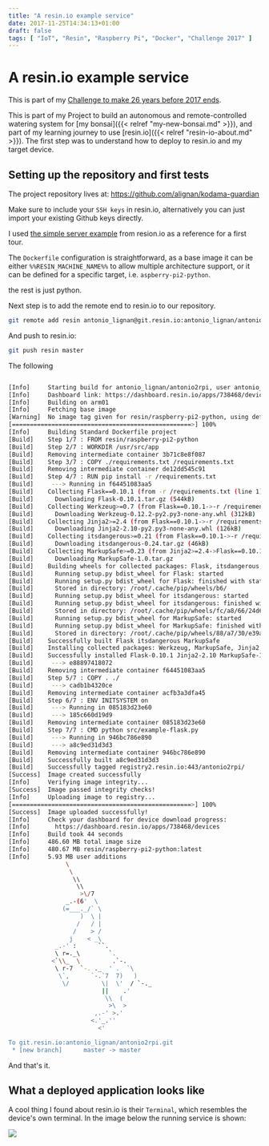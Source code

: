 ```yaml
---
title: "A resin.io example service"
date: 2017-11-25T14:34:13+01:00
draft: false
tags: [ "IoT", "Resin", "Raspberry Pi", "Docker", "Challenge 2017" ]
---
```


# A resin.io example service

This is part of my [Challenge to make 26 years before 2017 ends](https://github.com/alignan/things-to-do/blob/master/README.md).

This is part of my Project to build an autonomous and remote-controlled watering system for [my bonsai]({{< relref "my-new-bonsai.md" >}}), and part of my learning journey to use [resin.io]({{< relref "resin-io-about.md" >}}).  The first step was to understand how to deploy to resin.io and my target device.

## Setting up the repository and first tests

The project repository lives at:
https://github.com/alignan/kodama-guardian

Make sure to include your `SSH keys` in resin.io, alternatively you can just import your existing Github keys directly.

I used [the simple server example](https://github.com/resin-io-projects/simple-server-python) from resion.io as a reference for a first tour.

The `Dockerfile` configuration is straightforward, as a base image it can be either `%%RESIN_MACHINE_NAME%%` to allow multiple architecture support, or it can be defined for a specific target, i.e. `aspberry-pi2-python`.

the rest is just python.

Next step is to add the remote end to resin.io to our repository.

````bash
git remote add resin antonio_lignan@git.resin.io:antonio_lignan/antonio2rpi.git
````

And push to resin.io:

````bash
git push resin master
````

The following

````bash

[Info]     Starting build for antonio_lignan/antonio2rpi, user antonio_lignan
[Info]     Dashboard link: https://dashboard.resin.io/apps/738468/devices
[Info]     Building on arm01
[Info]     Fetching base image
[Warning]  No image tag given for resin/raspberry-pi2-python, using default (latest)
[==================================================>] 100%
[Info]     Building Standard Dockerfile project
[Build]    Step 1/7 : FROM resin/raspberry-pi2-python
[Build]    Step 2/7 : WORKDIR /usr/src/app
[Build]    Removing intermediate container 3b71c8e8f087
[Build]    Step 3/7 : COPY ./requirements.txt /requirements.txt
[Build]    Removing intermediate container de12dd545c91
[Build]    Step 4/7 : RUN pip install -r /requirements.txt
[Build]     ---> Running in f64451083aa5
[Build]    Collecting Flask==0.10.1 (from -r /requirements.txt (line 1))
[Build]      Downloading Flask-0.10.1.tar.gz (544kB)
[Build]    Collecting Werkzeug>=0.7 (from Flask==0.10.1->-r /requirements.txt (line 1))
[Build]      Downloading Werkzeug-0.12.2-py2.py3-none-any.whl (312kB)
[Build]    Collecting Jinja2>=2.4 (from Flask==0.10.1->-r /requirements.txt (line 1))
[Build]      Downloading Jinja2-2.10-py2.py3-none-any.whl (126kB)
[Build]    Collecting itsdangerous>=0.21 (from Flask==0.10.1->-r /requirements.txt (line 1))
[Build]      Downloading itsdangerous-0.24.tar.gz (46kB)
[Build]    Collecting MarkupSafe>=0.23 (from Jinja2>=2.4->Flask==0.10.1->-r /requirements.txt (line 1))
[Build]      Downloading MarkupSafe-1.0.tar.gz
[Build]    Building wheels for collected packages: Flask, itsdangerous, MarkupSafe
[Build]      Running setup.py bdist_wheel for Flask: started
[Build]      Running setup.py bdist_wheel for Flask: finished with status 'done'
[Build]      Stored in directory: /root/.cache/pip/wheels/b6/
[Build]      Running setup.py bdist_wheel for itsdangerous: started
[Build]      Running setup.py bdist_wheel for itsdangerous: finished with status 'done'
[Build]      Stored in directory: /root/.cache/pip/wheels/fc/a8/66/24d655233c757e178d45dea2de22a04c6d92766abfb741129a
[Build]      Running setup.py bdist_wheel for MarkupSafe: started
[Build]      Running setup.py bdist_wheel for MarkupSafe: finished with status 'done'
[Build]      Stored in directory: /root/.cache/pip/wheels/88/a7/30/e39a54a87bcbe25308fa3ca64e8ddc75d9b3e5afa21ee32d57
[Build]    Successfully built Flask itsdangerous MarkupSafe
[Build]    Installing collected packages: Werkzeug, MarkupSafe, Jinja2, itsdangerous, Flask
[Build]    Successfully installed Flask-0.10.1 Jinja2-2.10 MarkupSafe-1.0 Werkzeug-0.12.2 itsdangerous-0.24
[Build]     ---> e88897418072
[Build]    Removing intermediate container f64451083aa5
[Build]    Step 5/7 : COPY . ./
[Build]     ---> cadb1b4320ce
[Build]    Removing intermediate container acfb3a3dfa45
[Build]    Step 6/7 : ENV INITSYSTEM on
[Build]     ---> Running in 085183d23e60
[Build]     ---> 185c660d19d9
[Build]    Removing intermediate container 085183d23e60
[Build]    Step 7/7 : CMD python src/example-flask.py
[Build]     ---> Running in 946bc786e890
[Build]     ---> a8c9ed31d3d3
[Build]    Removing intermediate container 946bc786e890
[Build]    Successfully built a8c9ed31d3d3
[Build]    Successfully tagged registry2.resin.io:443/antonio2rpi/
[Success]  Image created successfully
[Info]     Verifying image integrity...
[Success]  Image passed integrity checks!
[Info]     Uploading image to registry...
[==================================================>] 100%
[Success]  Image uploaded successfully!
[Info]     Check your dashboard for device download progress:
[Info]       https://dashboard.resin.io/apps/738468/devices
[Info]     Build took 44 seconds
[Info]     486.60 MB total image size
[Info]     480.67 MB resin/raspberry-pi2-python:latest
[Info]     5.93 MB user additions
			    \
			     \
			      \\
			       \\
			        >\/7
			    _.-(6'  \
			   (=___._/` \
			        )  \ |
			       /   / |
			      /    > /
			     j    < _\
			 _.-' :      ``.
			 \ r=._\        `.
			<`\\_  \         .`-.
			 \ r-7  `-. ._  ' .  `\
			  \`,      `-.`7  7)   )
			   \/         \|  \'  / `-._
			              ||    .'
			               \\  (
			                >\  >
			            ,.-' >.'
			           <.'_.''
			             <'

To git.resin.io:antonio_lignan/antonio2rpi.git
 * [new branch]      master -> master
````

And that's it.

## What a deployed application looks like

A cool thing I found about resin.io is their `Terminal`, which resembles the device's own terminal.  In the image below the running service is shown:

[![](/img/resinio-example-service/00.png)](/img/resinio-example-service/00.png)

